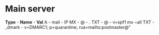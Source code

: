 # Main server

**Type** - **Name** - **Val**
A - mail - IP
MX - @ - <subdomain>.<domain>
TXT - @ - v=spf1 mx ~all
TXT - _dmark - v=DMARC1; p=quarantine; rua=mailto:postmaster@"
